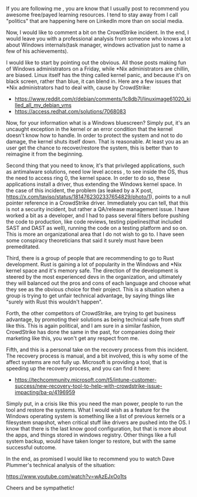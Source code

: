 If you are following me , you are know that I usually post to recommend you awesome free/payed learning resources. I tend to stay away from I call "politics" that are happening here on LinkedIn more than on social media.

Now, I would like to comment a bit on the CrowdStrike incident. In the end, I would leave you with a professional analysis from someone who knows a lot about Windows internals(task manager, windows activation just to name a few of his achievements).

I would like to start by pointing out the obvious. All those posts making fun of Windows administrators on a Friday, while *Nix administrators are chillin, are biased. Linux itself has the thing called kernel panic, and because it's on black screen, rather than blue, it can blend in. Here are a few issues that *Nix administrators had to deal with, cause by CrowdStrike:

- https://www.reddit.com/r/debian/comments/1c8db7l/linuximage61020_killed_all_my_debian_vms
- https://access.redhat.com/solutions/7068083

Now, for your information what is a Windows bluescreen? Simply put, it's an uncaught exception in the kernel or an error condition that the kernel doesn't know how to handle. In order to protect the system and not to do damage, the kernel shuts itself down. That is reasonable. At least you as an user get the chance to recover/restore the system, this is better than to reimagine it from the beginning.

Second thing that you need to know, it's that privileged applications, such as antimalware solutions, need low level access , to see inside the OS, thus the need to access ring 0, the kernel space. In order to do so, these applications install a driver, thus extending the Windows kernel space.
In the case of this incident, the problem (as leaked by a X post, https://x.com/taviso/status/1814762302337654829/photo/1), points to a null pointer reference in a CrowdStrike driver. Immediately you can tell, that this is not a security incident, but rather a QA/release management issue. I have worked a bit as a developer, and I had to pass several filters before pushing the code to production, like code reviews, testing pipelines(that included SAST and DAST as well), running the code on a testing platform and so on. This is more an organizational area that I do not wish to go to. I have seen some conspiracy theoreticians that said it surely must have been premeditated.

Third, there is a group of people that are recommending to go to Rust development. Rust is gaining a lot of popularity in the Windows and *Nix kernel space and it's memory safe. The direction of the development is steered by the most experienced devs in the organization, and ultimately they will balanced out the pros and cons of each language and choose what they see as the obvious choice for their project. This is a situation when a group is trying to get unfair technical advantage, by saying things like "surely with Rust this wouldn't happen".

Forth, the other competitors of CrowdStrike, are trying to get business advantage, by promoting their solutions as being technical safe from stuff like this. This is again political, and I am sure in a similar fashion, CrowdStrike has done the same in the past, for companies doing their marketing like this, you won't get any respect from me.

Fifth, and this is a personal take on the recovery process from this incident. The recovery process is manual, and a bit involved, this is why some of the affect systems are not fully up. Microsoft is providing a tool, that is speeding up the recovery process, and you can find it here:

- https://techcommunity.microsoft.com/t5/intune-customer-success/new-recovery-tool-to-help-with-crowdstrike-issue-impacting/ba-p/4196959

Simply put, in a crisis like this you need the man power, people to run the tool and restore the systems. What I would wish as a feature for the Windows operating system is something like a list of previous kernels or a filesystem snapshot, when critical stuff like drivers are pushed into the OS. I know that there is the last know good configuration, but that is more about the apps, and things stored in windows registry. Other things like a full system backup, would have taken longer to restore, but with the same successful outcome.

In the end, as promised I would like to recommend you to watch Dave Plummer's technical analysis of the situation:

https://www.youtube.com/watch?v=wAzEJxOo1ts

Cheers and be sympathetic!

